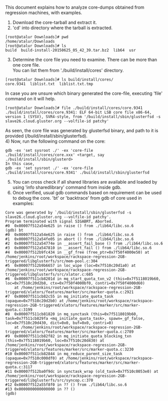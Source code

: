 This document explains how to analyze core-dumps obtained from regression
machines, with examples.  
1) Download the core-tarball and extract it.  
2) 'cd' into directory where the tarball is extracted.
~~~
[root@atalur Downloads]# pwd
/home/atalur/Downloads
[root@atalur Downloads]# ls
build  build-install-20150625_05_42_39.tar.bz2  lib64  usr
~~~
3) Determine the core file you need to examine. There can be more than one core file.  
You can list them from './build/install/cores' directory.
~~~
[root@atalur Downloads]# ls build/install/cores/
core.9341  liblist.txt  liblist.txt.tmp
~~~
In case you are unsure which binary generated the core-file, executing 'file' command on it will help.
~~~
[root@atalur Downloads]# file ./build/install/cores/core.9341 
./build/install/cores/core.9341: ELF 64-bit LSB core file x86-64, version 1 (SYSV), SVR4-style, from '/build/install/sbin/glusterfsd -s slave26.cloud.gluster.org --volfile-id patchy'
~~~
As seen, the core file was generated by glusterfsd binary, and path to it is provided (/build/install/sbin/glusterfsd).  
4) Now, run the following command on the core:
~~~
gdb -ex 'set sysroot ./' -ex 'core-file ./build/install/cores/core.xxx' <target, say ./build/install/sbin/glusterd>
In this case,
gdb -ex 'set sysroot ./' -ex 'core-file ./build/install/cores/core.9341' ./build/install/sbin/glusterfsd
~~~
5) You can cross check if all shared libraries are available and loaded by using 'info sharedlibrary' command from
inside gdb.  
6) Once verified, usual gdb commands based on requirement can be used to debug the core.
'bt' or 'backtrace' from gdb of core used in examples:
~~~
Core was generated by `/build/install/sbin/glusterfsd -s slave26.cloud.gluster.org --volfile-id patchy'.
Program terminated with signal SIGABRT, Aborted.
#0  0x00007f512a54e625 in raise () from ./lib64/libc.so.6
(gdb) bt
#0  0x00007f512a54e625 in raise () from ./lib64/libc.so.6
#1  0x00007f512a54fe05 in abort () from ./lib64/libc.so.6
#2  0x00007f512a54774e in __assert_fail_base () from ./lib64/libc.so.6
#3  0x00007f512a547810 in __assert_fail () from ./lib64/libc.so.6
#4  0x00007f512b9fc434 in __gf_free (free_ptr=0x7f50f4000e50) at /home/jenkins/root/workspace/rackspace-regression-2GB-triggered/libglusterfs/src/mem-pool.c:304
#5  0x00007f512b9b6657 in loc_wipe (loc=0x7f510c20d1a0) at /home/jenkins/root/workspace/rackspace-regression-2GB-triggered/libglusterfs/src/xlator.c:685
#6  0x00007f511cb8201d in mq_start_quota_txn_v2 (this=0x7f5118019b60, loc=0x7f510c20d2b8, ctx=0x7f50f4000bf0, contri=0x7f50f4000d60)
    at /home/jenkins/root/workspace/rackspace-regression-2GB-triggered/xlators/features/marker/src/marker-quota.c:2921
#7  0x00007f511cb82c55 in mq_initiate_quota_task (opaque=0x7f510c20d2b0) at /home/jenkins/root/workspace/rackspace-regression-2GB-triggered/xlators/features/marker/src/marker-quota.c:3199
#8  0x00007f511cb81820 in mq_synctask (this=0x7f5118019b60, task=0x7f511cb829fa <mq_initiate_quota_task>, spawn=_gf_false, loc=0x7f510c20d430, dict=0x0, buf=0x0, contri=0)
    at /home/jenkins/root/workspace/rackspace-regression-2GB-triggered/xlators/features/marker/src/marker-quota.c:2789
#9  0x00007f511cb82f82 in mq_initiate_quota_blocking_txn (this=0x7f5118019b60, loc=0x7f510c20d430) at /home/jenkins/root/workspace/rackspace-regression-2GB-triggered/xlators/features/marker/src/marker-quota.c:3230
#10 0x00007f511cb82844 in mq_reduce_parent_size_task (opaque=0x7f510c000df0) at /home/jenkins/root/workspace/rackspace-regression-2GB-triggered/xlators/features/marker/src/marker-quota.c:3117
#11 0x00007f512ba0f9dc in synctask_wrap (old_task=0x7f510c0053e0) at /home/jenkins/root/workspace/rackspace-regression-2GB-triggered/libglusterfs/src/syncop.c:370
#12 0x00007f512a55f8f0 in ?? () from ./lib64/libc.so.6
#13 0x0000000000000000 in ?? ()
(gdb) 
~~~
